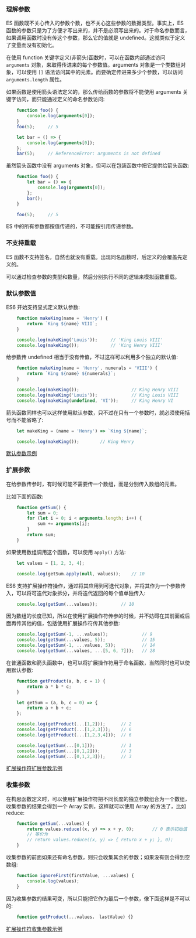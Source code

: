 
### 理解参数

ES 函数既不关心传入的参数个数，也不关心这些参数的数据类型。事实上，ES 函数的参数只是为了方便才写出来的，并不是必须写出来的。对于命名参数而言，如果调用函数时没有传这个参数，那么它的值就是 undefined。这就类似于定义了变量而没有初始化。

在使用 function 关键字定义(非箭头)函数时，可以在函数内部通过访问 `arguments` 对象，来取得传进来的每个参数值。arguments 对象是一个类数组对象，可以使用 `[]` 语法访问其中的元素。而要确定传进来多少个参数，可以访问 `arguments.length` 属性。

如果函数是使用箭头语法定义的，那么传给函数的参数将不能使用 arguments 关键字访问，而只能通过定义的命名参数访问:
```js
    function foo() {
        console.log(arguments[0]);
    }
    foo(5);     // 5

    let bar = () => {
        console.log(arguments[0]);
    };
    bar(5);     // ReferenceError: arguments is not defined
```

虽然箭头函数中没有 arguments 对象，但可以在包装函数中把它提供给箭头函数:
```js
    function foo() {
        let bar = () => {
            console.log(arguments[0]);
        };
        bar();
    }

    foo(5);     // 5
```

ES 中的所有参数都按值传递的，不可能按引用传递参数。

### 不支持重载

ES 函数不支持签名，自然也就没有重载。出现同名函数时，后定义的会覆盖先定义的。

可以通过检查参数的类型和数量，然后分别执行不同的逻辑来模拟函数重载。

### 默认参数值

ES6 开始支持显式定义默认参数:
```js
    function makeKing(name = 'Henry') {
        return `King ${name} VIII`;
    }

    console.log(makeKing('Louis'));     // 'King Louis VIII'
    console.log(makeKing());            // 'King Henry VIII'
```
给参数传 undefined 相当于没有传值，不过这样可以利用多个独立的默认值:
```js
    function makeKing(name = 'Henry', numerals = 'VIII') {
        return `King ${name} ${numerals}`;
    }

    console.log(makeKing());                    // King Henry VIII
    console.log(makeKing('Louis'));             // King Louis VIII
    console.log(makeKing(undefined, 'VI'));     // King Henry VI
```

箭头函数同样也可以这样使用默认参数，只不过在只有一个参数时，就必须使用括号而不能省略了:
```js
    let makeKing = (name = 'Henry') => `King ${name}`;

    console.log(makeKing());        // King Henry
```

[默认参数示例](t/02_default_args.js)

### 扩展参数

在给参数传参时，有时候可能不需要传一个数组，而是分别传入数组的元素。

比如下面的函数:
```js
    function getSum() {
        let sum = 0;
        for (let i = 0; i < arguments.length; i++) {
            sum += arguments[i];
        }
        return sum;
    }
```
如果使用数组调用这个函数，可以使用 `apply()` 方法:
```js
    let values = [1, 2, 3, 4];

    console.log(getSum.apply(null, values));    // 10
```
ES6 支持扩展操作符操作，通过将其应用到可迭代对象，并将其作为一个参数传入，可以将可迭代对象拆分，并将迭代返回的每个值单独传入:
```js
    console.log(getSum(...values));         // 10
```
因为数组的长度已知，所以在使用扩展操作符传参的时候，并不妨碍在其前面或后面再传其他的值，包括使用扩展操作符传其他参数:
```js
    console.log(getSum(-1, ...values));             // 9
    console.log(getSum(...values, 5));              // 15
    console.log(getSum(-1, ...values, 5));          // 14
    console.log(getSum(...values, ...[5, 6, 7]));   // 28
```

在普通函数和箭头函数中，也可以将扩展操作符用于命名函数，当然同时也可以使用默认参数:
```js
    function getProduct(a, b, c = 1) {
        return a * b * c;
    }

    let getSum = (a, b, c = 0) => {
        return a + b + c;
    };

    console.log(getProduct(...[1,2]));      // 2
    console.log(getProduct(...[1,2,3]));    // 6
    console.log(getProduct(...[1,2,3,4]));  // 6

    console.log(getSum(...[0,1]));          // 1
    console.log(getSum(...[0,1,2]));        // 3
    console.log(getSum(...[0,1,2,3]));      // 3
```

[扩展操作符扩展参数示例](t/02_extend_op.js)

### 收集参数

在构思函数定义时，可以使用扩展操作符把不同长度的独立参数组合为一个数组，收集参数的结果会得到一个 Array 实例，这样就可以使用 Array 的方法了，比如 reduce:
```js
    function getSum(...values) {
        return values.reduce((x, y) => x + y, 0);       // 0 表示初始值
        // 等价为
        // return values.reduce((x, y) => { return x + y; }, 0);
    }
```
收集参数的前面如果还有命名参数，则只会收集其余的参数；如果没有则会得到空数组:
```js
    function ignoreFirst(firstValue, ...values) {
        console.log(values);
    }
```
因为收集参数的结果可变，所以只能把它作为最后一个参数，像下面这样是不可以的:
```js
    function getProduct(...values， lastValue) {}
```

[扩展操作符收集参数示例](t/02_extend_gather.js)
